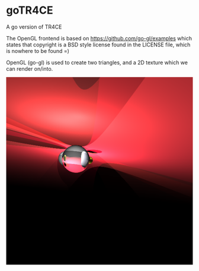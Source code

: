 # goTR4CE
A go version of TR4CE

The OpenGL frontend is based on https://github.com/go-gl/examples which states that copyright is a BSD style license found in the LICENSE file, which is nowhere to be found =)

OpenGL (go-gl) is used to create two triangles, and a 2D texture which we can render on/into.

![Screenshot](./Screenshot.png)